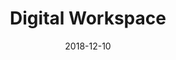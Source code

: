 ---
title: Digital Workspace
description: UBI Banca is an Italian banking group, the fifth largest in Italy by a number of branches. I led the creation of the new portal and Design System used by more than 20.000 employees.
client: UBI Banca
skills:
  - Design System
  - User Experience
  - User Interface
date: 2018-12-10
finished: true
layout: work
permalink: false
---